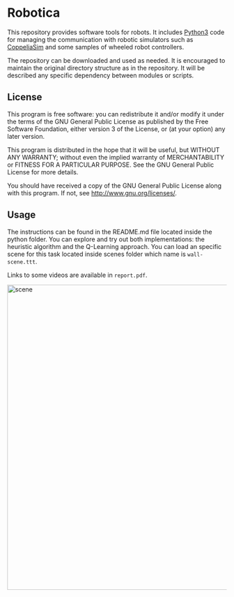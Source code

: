 # Robotica

This repository provides software tools for robots.  It includes [Python3](https://www.python.org/) code for managing the communication with robotic simulators such as [CoppeliaSim](https://www.coppeliarobotics.com/) and some samples of wheeled robot controllers.

The repository can be downloaded and used as needed.  It is encouraged to maintain the original directory structure as in the repository.  It will be described any specific dependency between modules or scripts.

## License

This program is free software: you can redistribute it and/or modify it under the terms of the GNU General Public License as published by the Free Software Foundation, either version 3 of the License, or (at your option) any later version.

This program is distributed in the hope that it will be useful, but WITHOUT ANY WARRANTY; without even the implied warranty of MERCHANTABILITY or FITNESS FOR A PARTICULAR PURPOSE.  See the GNU General Public License for more details.

You should have received a copy of the GNU General Public License along with this program.  If not, see <http://www.gnu.org/licenses/>.

## Usage
The instructions can be found in the README.md file located inside the python folder. You can explore and try out both implementations: the heuristic algorithm and the Q-Learning approach. You can load an specific scene for this task located inside scenes folder which name is ``wall-scene.ttt``.

Links to some videos are available in ``report.pdf``.

<img width="700" alt="scene" src="https://github.com/javipzv/wall-following-problem/assets/90279135/3e9ae36e-362f-4eb6-96a2-b0d46e1abce0">
